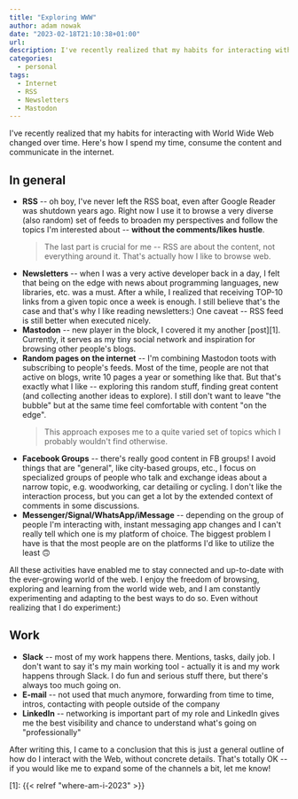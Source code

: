 ```yaml
---
title: "Exploring WWW"
author: adam nowak
date: "2023-02-18T21:10:38+01:00"
url:
description: I've recently realized that my habits for interacting with World Wide Web changed over time. Here's how I spend my time, consume the content and communicate in the internet.
categories:
  - personal
tags:
  - Internet
  - RSS
  - Newsletters
  - Mastodon
---
```


I've recently realized that my habits for interacting with World Wide Web changed over time. Here's how I spend my time, consume the content and communicate in the internet.

## In general

- **RSS** -- oh boy, I've never left the RSS boat, even after Google Reader was shutdown years ago. Right now I use it to browse a very diverse (also random) set of feeds to broaden my perspectives and follow the topics I'm interested about -- **without the comments/likes hustle**.
  > The last part is crucial for me -- RSS are about the content, not everything around it. That's actually how I like to browse web.
- **Newsletters** -- when I was a very active developer back in a day, I felt that being on the edge with news about programming languages, new libraries, etc. was a must. After a while, I realized that receiving TOP-10 links from a given topic once a week is enough. I still believe that's the case and that's why I like reading newsletters:) One caveat -- RSS feed is still better when executed nicely.
- **Mastodon** -- new player in the block, I covered it my another [post][1]. Currently, it serves as my tiny social network and inspiration for browsing other people's blogs.
- **Random pages on the internet** -- I'm combining Mastodon toots with subscribing to people's feeds. Most of the time, people are not that active on blogs, write 10 pages a year or something like that. But that's exactly what I like -- exploring this random stuff, finding great content (and collecting another ideas to explore). I still don't want to leave "the bubble" but at the same time feel comfortable with content "on the edge".
  > This approach exposes me to a quite varied set of topics which I probably wouldn't find otherwise.
- **Facebook Groups** -- there's really good content in FB groups! I avoid things that are "general", like city-based groups, etc., I focus on specialized groups of people who talk and exchange ideas about a narrow topic, e.g. woodworking, car detailing or cycling. I don't like the interaction process, but you can get a lot by the extended context of comments in some discussions.
- **Messenger/Signal/WhatsApp/iMessage** -- depending on the group of people I'm interacting with, instant messaging app changes and I can't really tell which one is my platform of choice. The biggest problem I have is that the most people are on the platforms I'd like to utilize the least 🙃

All these activities have enabled me to stay connected and up-to-date with the ever-growing world of the web. I enjoy the freedom of browsing, exploring and learning from the world wide web, and I am constantly experimenting and adapting to the best ways to do so. Even without realizing that I do experiment:)

## Work

- **Slack** -- most of my work happens there. Mentions, tasks, daily job. I don't want to say it's my main working tool - actually it is and my work happens through Slack. I do fun and serious stuff there, but there's always too much going on.
- **E-mail** -- not used that much anymore, forwarding from time to time, intros, contacting with people outside of the company
- **LinkedIn** -- networking is important part of my role and LinkedIn gives me the best visibility and chance to understand what's going on "professionally"

After writing this, I came to a conclusion that this is just a general outline of how do I interact with the Web, without concrete details. That's totally OK -- if you would like me to expand some of the channels a bit, let me know!

[1]: {{< relref  "where-am-i-2023" >}}
